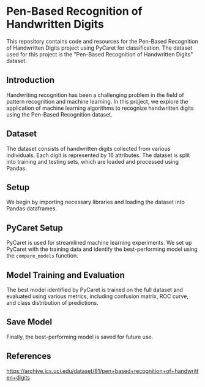 # Pen-Based Recognition of Handwritten Digits

This repository contains code and resources for the Pen-Based Recognition of Handwritten Digits project using PyCaret for classification. The dataset used for this project is the "Pen-Based Recognition of Handwritten Digits" dataset.

## Introduction

Handwriting recognition has been a challenging problem in the field of pattern recognition and machine learning. In this project, we explore the application of machine learning algorithms to recognize handwritten digits using the Pen-Based Recognition dataset.

## Dataset

The dataset consists of handwritten digits collected from various individuals. Each digit is represented by 16 attributes. The dataset is split into training and testing sets, which are loaded and processed using Pandas.

## Setup

We begin by importing necessary libraries and loading the dataset into Pandas dataframes. 

## PyCaret Setup

PyCaret is used for streamlined machine learning experiments. We set up PyCaret with the training data and identify the best-performing model using the `compare_models` function.

## Model Training and Evaluation

The best model identified by PyCaret is trained on the full dataset and evaluated using various metrics, including confusion matrix, ROC curve, and class distribution of predictions.

## Save Model

Finally, the best-performing model is saved for future use.


## References
https://archive.ics.uci.edu/dataset/81/pen+based+recognition+of+handwritten+digits


